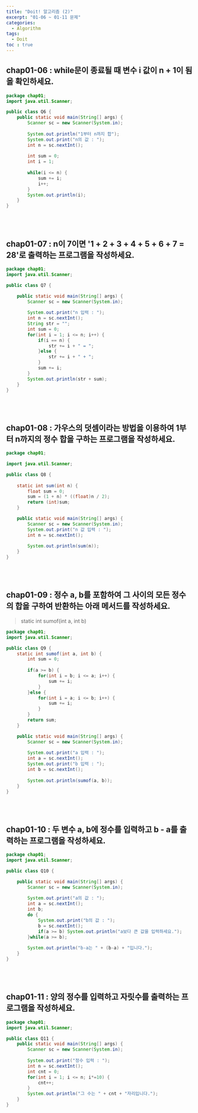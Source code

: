 ```yaml
---
title: "Doit! 알고리즘 (2)"
excerpt: "01-06 ~ 01-11 문제"
categories: 
  - Algorithm 
tags: 
  - Doit
toc : true
---
```


## chap01-06 : while문이 종료될 때 변수 i 값이 n + 1이 됨을 확인하세요.

``` java
package chap01;
import java.util.Scanner;

public class Q6 {
	public static void main(String[] args) {
		Scanner sc = new Scanner(System.in);
		
		System.out.println("1부터 n까지 합");
		System.out.print("n의 값 : ");
		int n = sc.nextInt();
		
		int sum = 0;
		int i = 1;
		
		while(i <= n) {
			sum += i;
			i++;
		}
		System.out.println(i);
	}
}

```
<br/><br/>

## chap01-07 : n이 7이면 '1 + 2 + 3 + 4 + 5 + 6 + 7 = 28'로 출력하는 프로그램을 작성하세요.

``` java
package chap01;
import java.util.Scanner;

public class Q7 {

	public static void main(String[] args) {
		Scanner sc = new Scanner(System.in);
		
		System.out.print("n 입력 : ");
		int n = sc.nextInt();
		String str = "";
		int sum = 0;
		for(int i = 1; i <= n; i++) {
			if(i == n) {
				str += i + " = ";
			}else {
				str += i + " + ";
			}
			sum += i;
		}
		System.out.println(str + sum);
	}
}
```
<br/><br/>

## chap01-08 : 가우스의 덧셈이라는 방법을 이용하여 1부터 n까지의 정수 합을 구하는 프로그램을 작성하세요.

``` java
package chap01;

import java.util.Scanner;

public class Q8 {
	
	static int sum(int n) {
		float sum = 0;
		sum = (1 + n) * ((float)n / 2);
		return (int)sum;
	}

	public static void main(String[] args) {
		Scanner sc = new Scanner(System.in);
		System.out.print("n 값 입력 : ");
		int n = sc.nextInt();
		
		System.out.println(sum(n));
	}
}
```
<br/><br/>

## chap01-09 : 정수 a, b를 포함하여 그 사이의 모든 정수의 합을 구하여 반환하는 아래 메서드를 작성하세요.
> static int sumof(int a, int b)

``` java
package chap01;
import java.util.Scanner;

public class Q9 {
	static int sumof(int a, int b) {
		int sum = 0;
		
		if(a >= b) {
			for(int i = b; i <= a; i++) {
				sum += i;
			}
		}else {
			for(int i = a; i <= b; i++) {
				sum += i;
			}
		}
		return sum;
	}

	public static void main(String[] args) {
		Scanner sc = new Scanner(System.in);
		
		System.out.print("a 입력 : ");
		int a = sc.nextInt();
		System.out.print("b 입력 : ");
		int b = sc.nextInt();
		
		System.out.println(sumof(a, b));
	}
}
```
<br/><br/>

## chap01-10 : 두 변수 a, b에 정수를 입력하고 b - a를 출력하는 프로그램을 작성하세요.

``` java
package chap01;
import java.util.Scanner;

public class Q10 {

	public static void main(String[] args) {
		Scanner sc = new Scanner(System.in);
		
		System.out.print("a의 값 : ");
		int a = sc.nextInt();
		int b;
		do {
			System.out.print("b의 값 : ");
			b = sc.nextInt();
			if(a >= b) System.out.println("a보다 큰 값을 입력하세요.");
		}while(a >= b);
		
		System.out.println("b-a는 " + (b-a) + "입니다.");
	}
}
```
<br/><br/>

## chap01-11 : 양의 정수를 입력하고 자릿수를 출력하는 프로그램을 작성하세요.

``` java
package chap01;
import java.util.Scanner;

public class Q11 {
	public static void main(String[] args) {
		Scanner sc = new Scanner(System.in);
		
		System.out.print("정수 입력 : ");
		int n = sc.nextInt();
		int cnt = 0;
		for(int i = 1; i <= n; i*=10) {
			cnt++;
		}
		System.out.println("그 수는 " + cnt + "자리입니다.");
	}
}
```
<br/><br/>